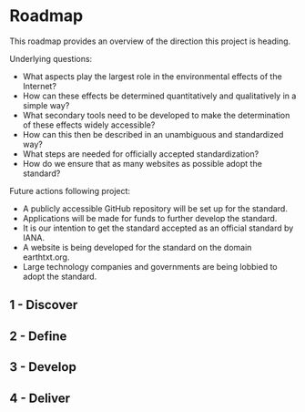 # Roadmap

This roadmap provides an overview of the direction this project is heading.


Underlying questions:
- What aspects play the largest role in the environmental effects of the Internet?
- How can these effects be determined quantitatively and qualitatively in a simple way?
- What secondary tools need to be developed to make the determination of these effects widely accessible?
- How can this then be described in an unambiguous and standardized way?
- What steps are needed for officially accepted standardization?
- How do we ensure that as many websites as possible adopt the standard?


Future actions following project:
- A publicly accessible GitHub repository will be set up for the standard.
- Applications will be made for funds to further develop the standard.
- It is our intention to get the standard accepted as an official standard by IANA.
- A website is being developed for the standard on the domain earthtxt.org.
- Large technology companies and governments are being lobbied to adopt the standard.



## 1 - Discover


## 2 - Define


## 3 - Develop


## 4 - Deliver
